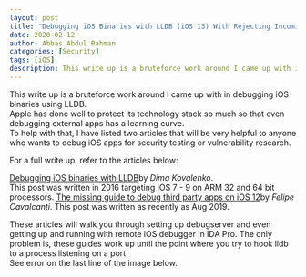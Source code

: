 ```yaml
---
layout: post
title: "Debugging iOS Binaries with LLDB (iOS 13) With Rejecting Incoming Connection Error"
date: 2020-02-12
author: Abbas Abdul Rahman
categories: [Security]
tags: [iOS]
description: This write up is a bruteforce work around I came up with in debugging iOS binaries using LLDB. 
---
```


This write up is a bruteforce work around I came up with in debugging iOS binaries using LLDB.  
Apple has done well to protect its technology stack so much so that even debugging external apps has a learning curve.  
To help with that, I have listed two articles that will be very helpful to anyone who wants to debug iOS apps for security testing or vulnerability research.

<!--more-->
[dima kovalenko]: https://kov4l3nko.github.io/blog/2016-04-27-debugging-ios-binaries-with-lldb/#run-a-binary-under-lldb
[felipe cavalcanti]: https://medium.com/@felipejfc/the-ultimate-guide-for-live-debugging-apps-on-jailbroken-ios-12-4c5b48adf2fb

For a full write up, refer to the articles below:

[Debugging iOS binaries with LLDB][dima kovalenko]by *Dima Kovalenko*.  
This post was written in 2016 targeting iOS 7 - 9 on ARM 32 and 64 bit processors.
[The missing guide to debug third party apps on iOS 12][felipe cavalcanti]by *Felipe Cavalcanti*. This post was written as recently as Aug 2019.

These articles will walk you through setting up debugserver and even getting up and running with  remote iOS debugger in IDA Pro.
The only problem is, these guides work up until the point where you try to hook lldb to a process listening on a port.  
See error on the last line of the image below.
